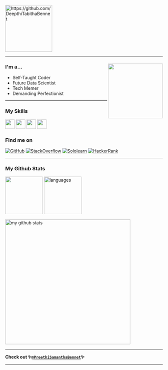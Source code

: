 <p align="left"> <img src="https://komarev.com/ghpvc/?username=DeepthiTabithaBennet&style=flat-square" alt="https://github.com/DeepthiTabithaBennet" width="150" /> </p>

-------------------------------------------------------------------------------------------------------
### I'm a...   <img src="https://user-images.githubusercontent.com/71541429/138568446-2f81bc46-238d-4217-9378-48c4d6f33cc8.gif" height="175" align="right">
* Self-Taught Coder
* Future Data Scientist 
* Tech Memer
* Demanding Perfectionist

-------------------------------------------------------------------------------------------------------
### My Skills 
<img src="https://img.shields.io/badge/-C-blue?style=for-the-badge&logo=c&logoColor=FFFFFF" height="30"> <img src="https://img.shields.io/badge/-C++-blue?style=for-the-badge&logo=c%2B%2B&logoColor=FFFFFF" height="30">   <img src="http://img.shields.io/badge/-Python-blue?style=for-the-badge&logo=python&logoColor=FFFFFF" height="30">   <img src="http://img.shields.io/badge/-WordPress-blue?style=for-the-badge&logo=wordpress&logoColor=FFFFFF" height="30"> 

### Find me on
[![GitHub](https://img.shields.io/badge/-GitHub-blue?style=for-the-badge&logo=github&logoColor=white)](https://github.com/DeepthiTabithaBennet)
[![StackOverflow](https://img.shields.io/badge/-StackOverflow-blue?style=for-the-badge&logo=stackoverflow&logoColor=white)](https://stackoverflow.com/users/17112163/deepthitabithabennet)
[![Sololearn](https://img.shields.io/badge/-Sololearn-blue?style=for-the-badge&logo=sololearn&logoColor=white)](https://www.sololearn.com/Profile/17982313/?ref=app) 
[![HackerRank](https://img.shields.io/badge/-HackerRank-blue?style=for-the-badge&logo=hackerrank&logoColor=white)](https://www.hackerrank.com/deepthitabitha)

-------------------------------------------------------------------------------------------------------
### My Github Stats

<img src="https://github-profile-trophy.vercel.app/?username=DeepthiTabithaBennet&row=1&column=1&theme=darkhub&no-bg=true&no-frame=true&title=Joined2020" height="120">

<img src="https://github-readme-stats.vercel.app/api/top-langs/?username=DeepthiTabithaBennet&layout=compact&theme=algolia&hide_border=true&langs_count=10" alt="languages" height="120">

<p> <img src="https://github-readme-stats.vercel.app/api?username=DeepthiTabithaBennet&show_icons=true&theme=algolia&include_all_commits=true&hide_border=true" alt="my github stats" width="400"/>&nbsp; </p>

-------------------------------------------------------------------------------------------------------
**Check out 
✨[`@PreethiSamanthaBennet`](https://github.com/PreethiSamanthaBennet)✨**

-------------------------------------------------------------------------------------------------------

<!--
**DeepthiTabithaBennet/DeepthiTabithaBennet** is a ✨ _special_ ✨ repository because its `README.md` (this file) appears on your GitHub profile.

Here are some ideas to get you started:

- 🔭 I’m currently working on ...
- 🌱 I’m currently learning ...
- 👯 I’m looking to collaborate on ...
- 🤔 I’m looking for help with ...
- 💬 Ask me about ...
- 📫 How to reach me: ...
- 😄 Pronouns: ...
- ⚡ Fun fact: ...
-->

